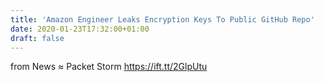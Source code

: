```yaml
---
title: 'Amazon Engineer Leaks Encryption Keys To Public GitHub Repo'
date: 2020-01-23T17:32:00+01:00
draft: false
---
```


  
  
from News ≈ Packet Storm https://ift.tt/2GlpUtu